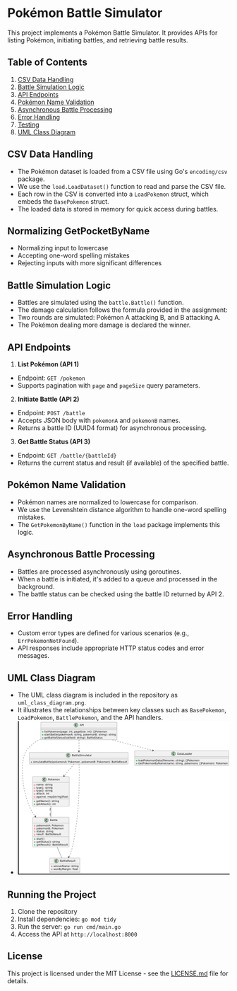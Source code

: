 # Pokémon Battle Simulator

This project implements a Pokémon Battle Simulator. It provides APIs for listing Pokémon, initiating battles, and retrieving battle results.

## Table of Contents
1. [CSV Data Handling](#csv-data-handling)
2. [Battle Simulation Logic](#battle-simulation-logic)
3. [API Endpoints](#api-endpoints)
4. [Pokémon Name Validation](#pokémon-name-validation)
5. [Asynchronous Battle Processing](#asynchronous-battle-processing)
6. [Error Handling](#error-handling)
7. [Testing](#testing)
8. [UML Class Diagram](#uml-class-diagram)


## CSV Data Handling

- The Pokémon dataset is loaded from a CSV file using Go's `encoding/csv` package.
- We use the `load.LoadDataset()` function to read and parse the CSV file.
- Each row in the CSV is converted into a `LoadPokemon` struct, which embeds the `BasePokemon` struct.
- The loaded data is stored in memory for quick access during battles.

## Normalizing GetPocketByName
- Normalizing input to lowercase
- Accepting one-word spelling mistakes
- Rejecting inputs with more significant differences

## Battle Simulation Logic

- Battles are simulated using the `battle.Battle()` function.
- The damage calculation follows the formula provided in the assignment:
- Two rounds are simulated: Pokémon A attacking B, and B attacking A.
- The Pokémon dealing more damage is declared the winner.

## API Endpoints

1. **List Pokémon (API 1)**
 - Endpoint: `GET /pokemon`
 - Supports pagination with `page` and `pageSize` query parameters.

2. **Initiate Battle (API 2)**
 - Endpoint: `POST /battle`
 - Accepts JSON body with `pokemonA` and `pokemonB` names.
 - Returns a battle ID (UUID4 format) for asynchronous processing.

3. **Get Battle Status (API 3)**
 - Endpoint: `GET /battle/{battleId}`
 - Returns the current status and result (if available) of the specified battle.

## Pokémon Name Validation

- Pokémon names are normalized to lowercase for comparison.
- We use the Levenshtein distance algorithm to handle one-word spelling mistakes.
- The `GetPokemonByName()` function in the `load` package implements this logic.

## Asynchronous Battle Processing

- Battles are processed asynchronously using goroutines.
- When a battle is initiated, it's added to a queue and processed in the background.
- The battle status can be checked using the battle ID returned by API 2.

## Error Handling

- Custom error types are defined for various scenarios (e.g., `ErrPokemonNotFound`).
- API responses include appropriate HTTP status codes and error messages.


## UML Class Diagram

- The UML class diagram is included in the repository as `uml_class_diagram.png`.
- It illustrates the relationships between key classes such as `BasePokemon`, `LoadPokemon`, `BattlePokemon`, and the API handlers.
- ![UML Class Diagram](./pokemonumldiagram.png)

## Running the Project

1. Clone the repository
2. Install dependencies: `go mod tidy`
3. Run the server: `go run cmd/main.go`
4. Access the API at `http://localhost:8000`


## License

This project is licensed under the MIT License - see the [LICENSE.md](LICENSE.md) file for details.

